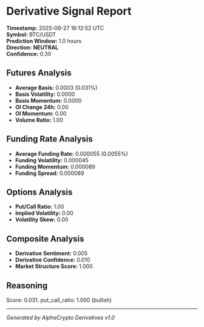 # Derivative Signal Report

**Timestamp:** 2025-09-27 16:12:52 UTC  
**Symbol:** BTC/USDT  
**Prediction Window:** 1.0 hours  
**Direction:** **NEUTRAL**  
**Confidence:** 0.30

## Futures Analysis
- **Average Basis:** 0.0003 (0.031%)
- **Basis Volatility:** 0.0000
- **Basis Momentum:** 0.0000
- **OI Change 24h:** 0.00
- **OI Momentum:** 0.00
- **Volume Ratio:** 1.00

## Funding Rate Analysis
- **Average Funding Rate:** 0.000055 (0.0055%)
- **Funding Volatility:** 0.000045
- **Funding Momentum:** 0.000089
- **Funding Spread:** 0.000089

## Options Analysis
- **Put/Call Ratio:** 1.00
- **Implied Volatility:** 0.00
- **Volatility Skew:** 0.00

## Composite Analysis
- **Derivative Sentiment:** 0.005
- **Derivative Confidence:** 0.010
- **Market Structure Score:** 1.000

## Reasoning
Score: 0.031. put_call_ratio: 1.000 (bullish)

---
*Generated by AlphaCrypto Derivatives v1.0*
